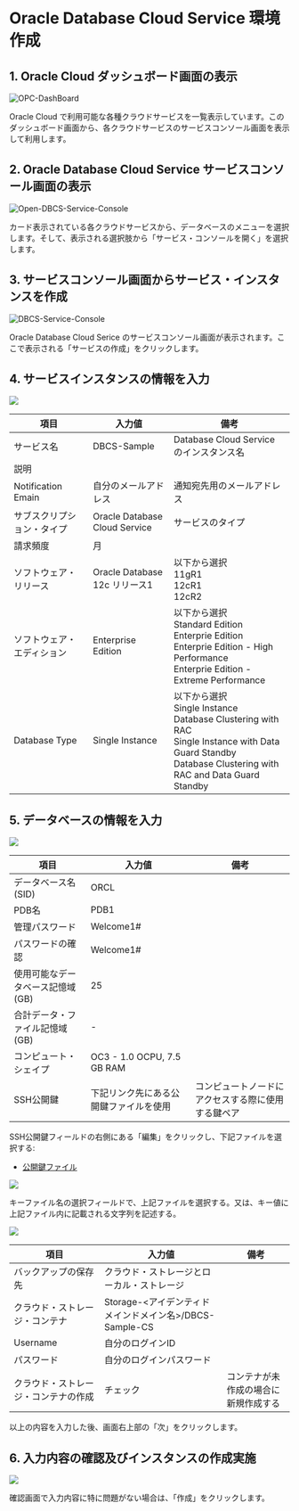 # Oracle Database Cloud Service 環境作成

## 1. Oracle Cloud ダッシュボード画面の表示

![OPC-DashBoard](../images/dashboard.png)

Oracle Cloud で利用可能な各種クラウドサービスを一覧表示しています。このダッシュボード画面から、各クラウドサービスのサービスコンソール画面を表示して利用します。

## 2. Oracle Database Cloud Service サービスコンソール画面の表示

![Open-DBCS-Service-Console](images/open-dbcs-console.png)

カード表示されている各クラウドサービスから、データベースのメニューを選択します。そして、表示される選択肢から「サービス・コンソールを開く」を選択します。

<div style="page-break-before:always"></div> 

## 3. サービスコンソール画面からサービス・インスタンスを作成

![DBCS-Service-Console](images/dbcs-service-console.png)

Oracle Database Cloud Serice のサービスコンソール画面が表示されます。ここで表示される「サービスの作成」をクリックします。

## 4. サービスインスタンスの情報を入力

![](images/create-dbcs.png)

|項目|入力値|備考|
|---|------|---|
|サービス名|DBCS-Sample|Database Cloud Service のインスタンス名|
|説明|||
|Notification Emain|自分のメールアドレス|通知宛先用のメールアドレス|
|サブスクリプション・タイプ|Oracle Database Cloud Service|サービスのタイプ|
|請求頻度|月||
|ソフトウェア・リリース|Oracle Database 12c リリース1|以下から選択<br>11gR1<br>12cR1<br>12cR2|
|ソフトウェア・エディション|Enterprise Edition|以下から選択<br>Standard Edition<br>Enterprie Edition<br>Enterprie Edition - High Performance<br>Enterprie Edition - Extreme Performance|
|Database Type|Single Instance|以下から選択<br>Single Instance<br>Database Clustering with RAC<br>Single Instance with Data Guard Standby<br>Database Clustering with RAC and Data Guard Standby|

<div style="page-break-before:always"></div> 

## 5. データベースの情報を入力

![](images/create-dbcs-detail1.png)

|項目|入力値|備考|
|---|------|---|
|データベース名(SID)|ORCL||
|PDB名|PDB1||
|管理パスワード|Welcome1#||
|パスワードの確認|Welcome1#||
|使用可能なデータベース記憶域(GB)|25||
|合計データ・ファイル記憶域(GB)|-||
|コンピュート・シェイプ|OC3 - 1.0 OCPU, 7.5 GB RAM||
|SSH公開鍵|下記リンク先にある公開鍵ファイルを使用|コンピュートノードにアクセスする際に使用する鍵ペア|

SSH公開鍵フィールドの右側にある「編集」をクリックし、下記ファイルを選択する:

- [公開鍵ファイル](../resources/ssh-key/labkey.pub)

![](images/create-dbcs-detail2.png)

キーファイル名の選択フィールドで、上記ファイルを選択する。又は、キー値に上記ファイル内に記載される文字列を記述する。

![](images/create-dbcs-detail3.png)

|項目|入力値|備考|
|---|------|---|
|バックアップの保存先|クラウド・ストレージとローカル・ストレージ||
|クラウド・ストレージ・コンテナ|Storage-<アイデンティドメインドメイン名>/DBCS-Sample-CS||
|Username|自分のログインID||
|パスワード|自分のログインパスワード||
|クラウド・ストレージ・コンテナの作成|チェック|コンテナが未作成の場合に新規作成する|

以上の内容を入力した後、画面右上部の「次」をクリックします。

## 6. 入力内容の確認及びインスタンスの作成実施

![](images/confirmation.png)

確認画面で入力内容に特に問題がない場合は、「作成」をクリックします。